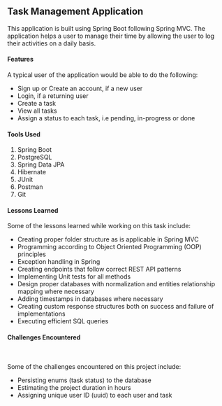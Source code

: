<h2>Task Management Application</h2>
This application is built using Spring Boot following Spring MVC.
The application helps a user to manage their time by allowing the user to log their activities on a daily basis.

<h4>Features</h4>
<p>A typical user of the application would be able to do the following: </p>

<ul>
<li>Sign up or Create an account, if a new user</li>
<li>Login, if a returning user</li>
<li>Create a task</li>
<li>View all tasks</li>
<li>Assign a status to each task, i.e pending, in-progress or done</li>
</ul>

<h4>Tools Used</h4>
<ol>
<li>Spring Boot</li>
<li>PostgreSQL</li>
<li>Spring Data JPA</li>
<li>Hibernate</li>
<li>JUnit</li>
<li>Postman</li>
<li>Git</li>
</ol>

<h4>Lessons Learned</h4>

Some of the lessons learned while working on this task include:

<ul>
<li>Creating proper folder structure as is applicable in Spring MVC</li>
<li>Programming according to Object Oriented Programming (OOP) principles</li>
<li>Exception handling in Spring</li>
<li>Creating endpoints that follow correct REST API patterns</li>
<li>Implementing Unit tests for all methods</li>
<li>Design proper databases with normalization and entities relationship mapping where necessary</li>
<li>Adding timestamps in databases where necessary</li>
<li>Creating custom response structures both on success and failure of implementations</li>
<li>Executing efficient SQL queries</li>
</ul>

<h4>Challenges Encountered</h4>
<br>
<p>Some of the challenges encountered on this project include:</p>
<ul>
<li>Persisting enums (task status) to the database </li>
<li>Estimating the project duration in hours</li>
<li>Assigning unique user ID (uuid) to each user and task</li>

</ul>
